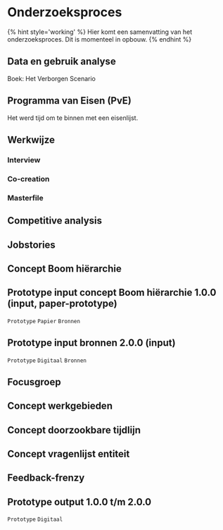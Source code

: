 # Onderzoeksproces

{% hint style='working' %}
Hier komt een samenvatting van het onderzoeksproces. Dit is momenteel in opbouw.
{% endhint %}



## Data en gebruik analyse
Boek: Het Verborgen Scenario

## Programma van Eisen (PvE)
Het werd tijd om te binnen met een eisenlijst.

## Werkwijze

### Interview

### Co-creation

### Masterfile
### 

## Competitive analysis

## Jobstories











## Concept Boom hiërarchie 

## Prototype input concept Boom hiërarchie 1.0.0 (input, paper-prototype)
`Prototype` `Papier` `Bronnen`

## Prototype input bronnen 2.0.0 (input)
`Prototype` `Digitaal` `Bronnen`

## Focusgroep

## Concept werkgebieden

## Concept doorzookbare tijdlijn

## Concept vragenlijst entiteit


## Feedback-frenzy


## Prototype output 1.0.0 t/m 2.0.0
`Prototype` `Digitaal`